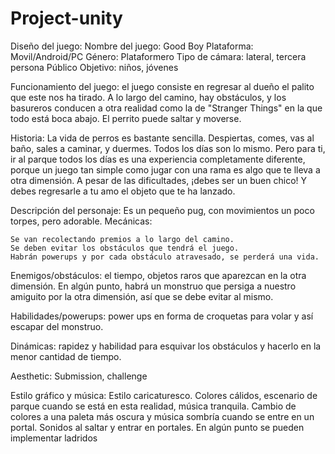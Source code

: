# Project-unity

Diseño del juego: 
Nombre del juego: Good Boy
Plataforma: Movil/Android/PC
Género: Plataformero
Tipo de cámara: lateral, tercera persona
Público Objetivo: niños, jóvenes

Funcionamiento del juego: el juego consiste en regresar al dueño el palito que este nos ha tirado. 
A lo largo del camino, hay obstáculos, y los basureros conducen a otra realidad como la de "Stranger Things" en la que todo está boca abajo. El perrito puede saltar y moverse.

 
Historia: 
La vida de perros es bastante sencilla. Despiertas, comes, vas al baño, sales a caminar, y duermes. Todos los días son lo mismo. 
Pero para ti, ir al parque todos los días es una experiencia completamente diferente, porque un juego tan simple como jugar con una rama es algo que te lleva a otra dimensión. 
A pesar de las dificultades, ¡debes ser un buen chico! Y debes regresarle a tu amo el objeto que te ha lanzado.

 Descripción del personaje: Es un pequeño pug, con movimientos un poco torpes, pero adorable.
Mecánicas:

    Se van recolectando premios a lo largo del camino.
    Se deben evitar los obstáculos que tendrá el juego.
    Habrán powerups y por cada obstáculo atravesado, se perderá una vida.

Enemigos/obstáculos: el tiempo, objetos raros que aparezcan en la otra dimensión. 
En algún punto, habrá un monstruo que persiga a nuestro amiguito por la otra dimensión, así que se debe evitar al mismo.
 
Habilidades/powerups: power ups en forma de croquetas para volar y así escapar del monstruo. 

 
Dinámicas: rapidez y habilidad para esquivar los obstáculos y hacerlo en la menor cantidad de tiempo.
 

Aesthetic: Submission, challenge

 Estilo gráfico y música: Estilo caricaturesco. Colores cálidos, escenario de parque cuando se está en esta realidad, música tranquila.
 Cambio de colores a una paleta más oscura y música sombría cuando se entre en un portal. Sonidos al saltar y entrar en portales.
 En algún punto se pueden implementar ladridos

